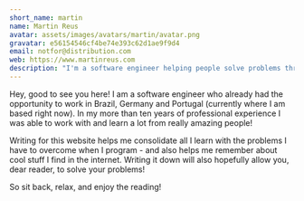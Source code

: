 ```yaml
---
short_name: martin
name: Martin Reus
avatar: assets/images/avatars/martin/avatar.png
gravatar: e56154546cf4be74e393c62d1ae9f9d4
email: notfor@distribution.com
web: https://www.martinreus.com
description: "I'm a software engineer helping people solve problems through code. A lot of times solving problems involves first learning how to do that! Writing down what I learn enables me to spread the knowledge - and quite honestly, makes me not forget what I learn :)"
---
```

Hey, good to see you here! I am a software engineer who already had the opportunity to work in Brazil, Germany and Portugal (currently where I am based right now). In my more than ten years of professional experience I was able to work with and learn a lot from really amazing people!

Writing for this website helps me consolidate all I learn with the problems I have to overcome when I program - and also helps me remember about cool stuff I find in the internet. Writing it down will also hopefully allow you, dear reader, to solve your problems!

So sit back, relax, and enjoy the reading!
